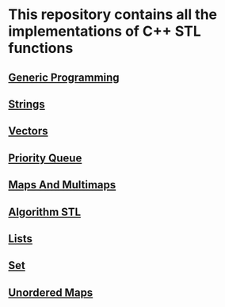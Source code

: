 # This repository contains all the implementations of C++ STL functions

## [Generic Programming](https://github.com/Abhishekparas/STL/tree/master/genericProgrammingInC%2B%2B)

## [Strings](https://github.com/Abhishekparas/STL/tree/master/Strings)

## [Vectors](https://github.com/Abhishekparas/STL/tree/master/vectors)
## [Priority Queue](https://github.com/Abhishekparas/STL/tree/master/priorityQueue)
## [Maps And Multimaps](https://github.com/Abhishekparas/STL/tree/master/MapsAndMultimaps)
## [Algorithm STL](https://github.com/Abhishekparas/STL/tree/master/AlgorithmsSTL)
## [Lists](https://github.com/Abhishekparas/STL/tree/master/Lists)
## [Set](https://github.com/Abhishekparas/STL/tree/master/Sets)
## [Unordered Maps](https://github.com/Abhishekparas/STL/tree/master/unorderedMaps)